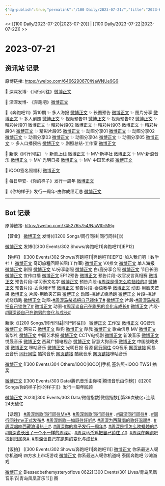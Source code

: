```yaml
---
{"dg-publish":true,"permalink":"/100 Daily/2023-07-21/","title":"2023-07-21","created":"2023-07-23T20:06:46.259+08:00","updated":"2023-08-25T12:57:28.081+08:00"}
---
```



<< [[100 Daily/2023-07-20\|2023-07-20]] | [[100 Daily/2023-07-22\|2023-07-22]] >>

# 2023-07-21

## 资讯站 记录

原博链接: https://weibo.com/6466290670/NaWNUe9G6

🌟 深深发博-《同行同往》[微博正文](https://weibo.com/6466290670/4925917149797353)

🌟 深深发博- 《奔跑吧》[微博正文](https://weibo.com/6466290670/4926032224985370)

🌟《奔跑吧11》第10期
✨ 多人海报 [微博正文](https://weibo.com/6466290670/4925884010333421)
✨ 长图预告 [微博正文](https://weibo.com/6466290670/4925891022688150)
✨ 图片分享 [微博正文](https://weibo.com/6466290670/4926020350115854)
✨ 多人剧照 [微博正文](https://weibo.com/6466290670/4925891094515745)
✨ 视频预告01 [微博正文](https://weibo.com/6466290670/4925881807804204)
✨ 视频预告02 [微博正文](https://weibo.com/6466290670/4925904163967057)
✨ 精彩片段01 [微博正文](https://weibo.com/6466290670/4925969385920011)
✨ 精彩片段02 [微博正文](https://weibo.com/6466290670/4926053242375584)
✨ 精彩片段03 [微博正文](https://weibo.com/6466290670/4926057473905819)
✨ 精彩片段04 [微博正文](https://weibo.com/6466290670/4926060301649047)
✨ 精彩片段05 [微博正文](https://weibo.com/6466290670/4926068367033069)
✨ 动图分享01 [微博正文](https://weibo.com/6466290670/4926053867332629)
✨ 动图分享02 [微博正文](https://weibo.com/6466290670/4926054843549180)
✨ 动图分享03 [微博正文](https://weibo.com/6466290670/4926059386505996)
✨ 动图分享04 [微博正文](https://weibo.com/6466290670/4926063195196217)
✨ 动图分享05 [微博正文](https://weibo.com/6466290670/4926074510909184)
✨ 多人口播预告 [微博正文](https://weibo.com/6466290670/4925890826338414)
✨ 剧照总结-工作室 [微博正文](https://weibo.com/6466290670/4926064013348268)

🌟 新歌《同行同往》
✨ 新歌上线 [微博正文](https://weibo.com/6466290670/4925916721976025)
✨ MV-新华社 [微博正文](https://weibo.com/6466290670/4925923248578131)
✨ MV-新浪音乐 [微博正文](https://weibo.com/6466290670/4925912413901960)
✨ MV-光明日报 [微博正文](https://weibo.com/6466290670/4926020475687679)
✨ MV-中国艺术报 [微博正文](https://weibo.com/6466290670/4925911302406190)

🌟 iQOO签名照福利 [微博正文](https://weibo.com/6466290670/4925906018373345)

🌟 每日早安-《你的样子》发行一周年 [微博正文](https://weibo.com/6466290670/4925860186424617)

🌟《你的样子》发行一周年-由你成绩汇总
[微博正文](https://weibo.com/6466290670/4925991733172301)

---
## Bot 记录

原博链接: https://weibo.com/7452765754/NaWl0rM6g

【营业】
[微博正文](https://weibo.com/1736988591/NaSbxi1tO) 发博(《[[200 Songs/同行同往\|同行同往]]》)

[微博正文](http://weibo.com/1736988591/NaVaPeeWF) 发博([[300 Events/302 Shows/奔跑吧11\|奔跑吧11]]EP12)

【物料】
[[300 Events/302 Shows/奔跑吧11\|奔跑吧11]]EP12-加入我们吧！数学社！
[微博正文](http://weibo.com/7478855230/NaW0s0zqC) 奇幻旅程回顾长图(工作室)
[微博正文](http://weibo.com/6466290670/NaUUj0u8C) VX推文
[微博正文](https://weibo.com/5242381821/NaRkbg0hz) 单人海报
[微博正文](https://weibo.com/5242381821/NaRsidTXK) 剧照
[微博正文](http://weibo.com/6201405724/NaSGtE8wv) VJ分享剧照
[微博正文](http://weibo.com/2616380702/NaUG4k2rQ) 白/鹿分享合照
[微博正文](https://weibo.com/5242381821/NaRwm1Kma) 节目长图
[微博正文](https://weibo.com/5242381821/NaRoevxzR) 宣传口播
[微博正文](https://weibo.com/5242381821/NaRg7umMC) EP12预告
[微博正文](https://weibo.com/5242381821/NaRQEf4P9) 预告片段-收官发言真相赛
[微博正文](https://weibo.com/5242381821/NaSDmEw4t) 预告片段-学习泰文名字
[微博正文](https://weibo.com/5242381821/NaTq44ojG) 预告片段-[#周深是懂怎么吹蜡烛的#](https://s.weibo.com/weibo?q=%23%E5%91%A8%E6%B7%B1%E6%98%AF%E6%87%82%E6%80%8E%E4%B9%88%E5%90%B9%E8%9C%A1%E7%83%9B%E7%9A%84%23)
[微博正文](https://weibo.com/5242381821/NaTOqhF5Y) 预告片段-丢泳帽环节
[微博正文](https://weibo.com/5242381821/NaUcMfysW) 预告片段-泰语教学
[微博正文](https://weibo.com/5242381821/NaVzxDnzv) 动图-用脸夹芒果
[微博正文](http://weibo.com/2110705772/NaVBIFK45) 片段-用脸夹芒果
[微博正文](https://weibo.com/5242381821/NaVHzg3oj) 动图-挑衅式绕场跑
[微博正文](https://weibo.com/2110705772/NaVMPq4kQ) 片段-挑衅式绕场跑
[微博正文](https://weibo.com/5242381821/NaVSqB34o) 动图-[#周深马杀鸡把自己锁住了#](https://s.weibo.com/weibo?q=%23%E5%91%A8%E6%B7%B1%E9%A9%AC%E6%9D%80%E9%B8%A1%E6%8A%8A%E8%87%AA%E5%B7%B1%E9%94%81%E4%BD%8F%E4%BA%86%23)
[微博正文](http://weibo.com/2110705772/NaVUw7etF) 片段-[#周深马杀鸡把自己锁住了#](https://s.weibo.com/weibo?q=%23%E5%91%A8%E6%B7%B1%E9%A9%AC%E6%9D%80%E9%B8%A1%E6%8A%8A%E8%87%AA%E5%B7%B1%E9%94%81%E4%BD%8F%E4%BA%86%23)
[微博正文](https://weibo.com/5242381821/NaVZJm7Mf) 动图-[#周深谈自己在跑男的变化与成长#](https://s.weibo.com/weibo?q=%23%E5%91%A8%E6%B7%B1%E8%B0%88%E8%87%AA%E5%B7%B1%E5%9C%A8%E8%B7%91%E7%94%B7%E7%9A%84%E5%8F%98%E5%8C%96%E4%B8%8E%E6%88%90%E9%95%BF%23)
[微博正文](https://weibo.com/2110705772/NaW4Rywag) 片段-[#周深谈自己在跑男的变化与成长#](https://s.weibo.com/weibo?q=%23%E5%91%A8%E6%B7%B1%E8%B0%88%E8%87%AA%E5%B7%B1%E5%9C%A8%E8%B7%91%E7%94%B7%E7%9A%84%E5%8F%98%E5%8C%96%E4%B8%8E%E6%88%90%E9%95%BF%23)

新歌《[[200 Songs/同行同往\|同行同往]]》
[微博正文](http://weibo.com/7478855230/NaSbzm5rS) 工作室
[微博正文](http://weibo.com/2169129705/NaS2PbO25) QQ音乐
[微博正文](http://weibo.com/1721030997/NaS2Q2QIG) 网易云
[微博正文](https://weibo.com/1665103091/NaS5REO4B) 酷狗
[微博正文](https://weibo.com/1738434147/NaS3efsV2) 酷我
[微博正文](https://weibo.com/6466290670/NaSda8i3n) 歌曲信息
MV
[微博正文](http://weibo.com/1699432410/NaSaVdafq) 新华社
[微博正文](http://weibo.com/1943724947/NaS2Q7fWE) 中国艺术报
[微博正文](http://weibo.com/2030112487/NaS2Q69Qq) CCTV电视剧
[微博正文](http://weibo.com/1266269835/NaS2Q7fub) 新浪音乐
[微博正文](http://weibo.com/6960954939/NaS2Q1KlP) 悦晟音乐
[微博正文](https://weibo.com/6969736115/NaSf7wIqJ) 西藏广播电视台
[微博正文](https://weibo.com/2350922417/NaS2Pq8cr) 智慧大狗音乐
[微博正文](http://weibo.com/7774089243/NaSqvdbe8) 中国战略支援
[微博正文](https://weibo.com/1867028705/NaS4m49bz) 咪咕音乐
[微博正文](http://weibo.com/1402977920/NaUOPrZ3I) 光明日报
音源
[同行同往](https://weibo.cn/sinaurl?u=https%3A%2F%2Fc6.y.qq.com%2Fbase%2Ffcgi-bin%2Fu%3F__%3DZDaW2GL9W1dr) QQ音乐
[网页链接](https://weibo.cn/sinaurl?u=https%3A%2F%2Fmusic.163.com%2F%23%2Fsong%3Fid%3D2065618393) 网易云音乐
[同行同往](https://weibo.cn/sinaurl?u=https%3A%2F%2Ft1.kugou.com%2Fsong.html%3Fid%3D7rUENb7BdV3) 酷狗音乐
[网页链接](https://weibo.cn/sinaurl?u=https%3A%2F%2Fm.kuwo.cn%2Fyinyue%2F288499995%3Ff%3Dip%26t%3Dusercopy%26h5limitfree%3D1%26loginuid%3DyOgqfUGgMy9cIJY6wyjLJA%3D%3D) 酷我音乐
[网页链接](https://weibo.cn/sinaurl?u=http%3A%2F%2Fc.migu.cn%2F00hsKy%3Fifrom%3Dd01239fd5c1b29257d4da30825c70b51) ​​​咪咕音乐

[微博正文](http://weibo.com/6960161079/NaREu64gE) [[300 Events/304 Others/iQOO\|iQOO]]手机 签名照+iQOO TWS1 抽奖

[微博正文](http://weibo.com/6733257358/NaREld1Qw) [[300 Events/303 Data/腾讯音乐由你榜\|腾讯音乐由你榜]]《[[200 Songs/你的样子\|你的样子]]》发行一周年回顾

[微博正文](http://weibo.com/5637413637/NaPRfhNPU) 2023[[300 Events/303 Data/微信指数\|微信指数]]第39次破亿+连续24天破亿

【话题】
[#周深新歌同行同往MV#](https://s.weibo.com/weibo?q=%23%E5%91%A8%E6%B7%B1%E6%96%B0%E6%AD%8C%E5%90%8C%E8%A1%8C%E5%90%8C%E5%BE%80MV%23).
[#周深新歌同行同往#](https://s.weibo.com/weibo?q=%23%E5%91%A8%E6%B7%B1%E6%96%B0%E6%AD%8C%E5%90%8C%E8%A1%8C%E5%90%8C%E5%BE%80%23) .
[#周深同行同往#](https://s.weibo.com/weibo?q=%23%E5%91%A8%E6%B7%B1%E5%90%8C%E8%A1%8C%E5%90%8C%E5%BE%80%23) .
[#同行同往mv正式发布#](https://s.weibo.com/weibo?q=%23%E5%90%8C%E8%A1%8C%E5%90%8C%E5%BE%80mv%E6%AD%A3%E5%BC%8F%E5%8F%91%E5%B8%83%23).
[#周深新歌一如既往好听#](https://s.weibo.com/weibo?q=%23%E5%91%A8%E6%B7%B1%E6%96%B0%E6%AD%8C%E4%B8%80%E5%A6%82%E6%97%A2%E5%BE%80%E5%A5%BD%E5%90%AC%23).
[#周深为西藏唱的歌好温暖#](https://s.weibo.com/weibo?q=%23%E5%91%A8%E6%B7%B1%E4%B8%BA%E8%A5%BF%E8%97%8F%E5%94%B1%E7%9A%84%E6%AD%8C%E5%A5%BD%E6%B8%A9%E6%9A%96%23) .
[#周深唱响西藏浪漫热土#](https://s.weibo.com/weibo?q=%23%E5%91%A8%E6%B7%B1%E5%94%B1%E5%93%8D%E8%A5%BF%E8%97%8F%E6%B5%AA%E6%BC%AB%E7%83%AD%E5%9C%9F%23).
[#周深你的样子发行一周年#](https://s.weibo.com/weibo?q=%23%E5%91%A8%E6%B7%B1%E4%BD%A0%E7%9A%84%E6%A0%B7%E5%AD%90%E5%8F%91%E8%A1%8C%E4%B8%80%E5%91%A8%E5%B9%B4%23).
[#周深是懂怎么吹蜡烛的#](https://s.weibo.com/weibo?q=%23%E5%91%A8%E6%B7%B1%E6%98%AF%E6%87%82%E6%80%8E%E4%B9%88%E5%90%B9%E8%9C%A1%E7%83%9B%E7%9A%84%23).
[#周深说长出了一个不一样的周深#](https://s.weibo.com/weibo?q=%23%E5%91%A8%E6%B7%B1%E8%AF%B4%E9%95%BF%E5%87%BA%E4%BA%86%E4%B8%80%E4%B8%AA%E4%B8%8D%E4%B8%80%E6%A0%B7%E7%9A%84%E5%91%A8%E6%B7%B1%23) .
[#周深马杀鸡把自己锁住了#](https://s.weibo.com/weibo?q=%23%E5%91%A8%E6%B7%B1%E9%A9%AC%E6%9D%80%E9%B8%A1%E6%8A%8A%E8%87%AA%E5%B7%B1%E9%94%81%E4%BD%8F%E4%BA%86%23).
[#周深在奔跑吧找到归属感#](https://s.weibo.com/weibo?q=%23%E5%91%A8%E6%B7%B1%E5%9C%A8%E5%A5%94%E8%B7%91%E5%90%A7%E6%89%BE%E5%88%B0%E5%BD%92%E5%B1%9E%E6%84%9F%23).
[#周深谈自己在跑男的变化与成长#](https://s.weibo.com/weibo?q=%23%E5%91%A8%E6%B7%B1%E8%B0%88%E8%87%AA%E5%B7%B1%E5%9C%A8%E8%B7%91%E7%94%B7%E7%9A%84%E5%8F%98%E5%8C%96%E4%B8%8E%E6%88%90%E9%95%BF%23).

【饭拍】
[[300 Events/302 Shows/奔跑吧11\|奔跑吧11]]
[微博正文](http://weibo.com/7724525486/NaR3x7XMm) 你系最迷人噶你机道吗 四方水上市场游戏
[微博正文](http://weibo.com/7724525486/NaTx30obK) 你系最迷人噶你机道吗 泰国奔跑吧 沙滩游戏

[微博正文](http://weibo.com/2729340744/NaSdBAUel) Blessedbethemysteryoflove 0622[[300 Events/301 Lives/青岛凤凰音乐节\|青岛凤凰音乐节]] 图
